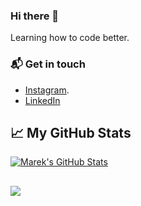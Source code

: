 ### Hi there 👋

Learning how to code better.
### 📬  Get in touch

 - [Instagram](instagram.com/aman_1199).
 - [LinkedIn](https://www.linkedin.com/in/pranay-prajapati-ba510b185/)

## &#x1f4c8; My GitHub Stats

<a href="https://github.com/amangupta581/amangupta581">
  <img align="center" src="https://github-readme-stats.vercel.app/api?username=amangupta581&show_icons=true&line_height=27&count_private=true&title_color=ffffff&text_color=c9cacc&icon_color=2bbc8a&bg_color=1d1f21" alt="Marek's GitHub Stats" />
</a>

## 

<a href="https://github.com/amangupta581/amangupta581">
  <img align="center" src="https://github-readme-stats.vercel.app/api/top-langs/?username=pranay101&title_color=ffffff&text_color=c9cacc&icon_color=2bbc8a&bg_color=1d1f21&langs_count=10&layout=compact" />
</a>

<!--
**amangupta581/amangupta581** is a ✨ _special_ ✨ repository because its `README.md` (this file) appears on your GitHub profile.

Here are some ideas to get you started:

- 🔭 I’m currently working on ...
- 🌱 I’m currently learning ...
- 👯 I’m looking to collaborate on ...
- 🤔 I’m looking for help with ...
- 💬 Ask me about ...
- 📫 How to reach me: ...
- 😄 Pronouns: ...
- ⚡ Fun fact: ...
-->
